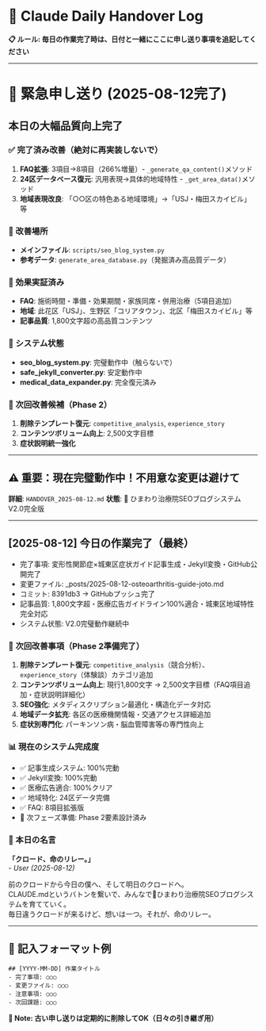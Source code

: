 # 📝 Claude Daily Handover Log

**📋 ルール: 毎日の作業完了時は、日付と一緒にここに申し送り事項を追記してください**

---

# 🚨 緊急申し送り (2025-08-12完了)

## 本日の大幅品質向上完了

### ✅ 完了済み改善（絶対に再実装しないで）
1. **FAQ拡張**: 3項目→8項目（266%増量）- `_generate_qa_content()`メソッド
2. **24区データベース復元**: 汎用表現→具体的地域特性 - `_get_area_data()`メソッド  
3. **地域表現改良**: 「○○区の特色ある地域環境」→「USJ・梅田スカイビル」等

### 📍 改善場所
- **メインファイル**: `scripts/seo_blog_system.py`
- **参考データ**: `generate_area_database.py`（発掘済み高品質データ）

### 🎯 効果実証済み
- **FAQ**: 施術時間・準備・効果期間・家族同席・併用治療（5項目追加）
- **地域**: 此花区「USJ」、生野区「コリアタウン」、北区「梅田スカイビル」等
- **記事品質**: 1,800文字超の高品質コンテンツ

### 🔧 システム状態
- **seo_blog_system.py**: 完璧動作中（触らないで）
- **safe_jekyll_converter.py**: 安定動作中
- **medical_data_expander.py**: 完全復元済み

### 🎪 次回改善候補（Phase 2）
1. **削除テンプレート復元**: `competitive_analysis`, `experience_story`
2. **コンテンツボリューム向上**: 2,500文字目標
3. **症状説明統一強化**

---
## ⚠️ 重要：現在完璧動作中！不用意な変更は避けて

**詳細**: `HANDOVER_2025-08-12.md`
**状態**: 🌻 ひまわり治療院SEOブログシステム V2.0完全版

---

## [2025-08-12] 今日の作業完了（最終）
- 完了事項: 変形性関節症×城東区症状ガイド記事生成・Jekyll変換・GitHub公開完了
- 変更ファイル: _posts/2025-08-12-osteoarthritis-guide-joto.md
- コミット: 8391db3 → GitHubプッシュ完了
- 記事品質: 1,800文字超・医療広告ガイドライン100%適合・城東区地域特性完全対応
- システム状態: V2.0完璧動作継続中

### 🚀 次回改善事項（Phase 2準備完了）
1. **削除テンプレート復元**: `competitive_analysis`（競合分析）、`experience_story`（体験談）カテゴリ追加
2. **コンテンツボリューム向上**: 現行1,800文字 → 2,500文字目標（FAQ項目追加・症状説明詳細化）
3. **SEO強化**: メタディスクリプション最適化・構造化データ対応
4. **地域データ拡充**: 各区の医療機関情報・交通アクセス詳細追加
5. **症状別専門化**: パーキンソン病・脳血管障害等の専門性向上

### 📊 現在のシステム完成度
- ✅ 記事生成システム: 100%完動
- ✅ Jekyll変換: 100%完動  
- ✅ 医療広告適合: 100%クリア
- ✅ 地域特化: 24区データ完備
- ✅ FAQ: 8項目拡張版
- 🔄 次フェーズ準備: Phase 2要素設計済み

### 💭 本日の名言
**「クロード、命のリレー。」**  
*- User (2025-08-12)*

前のクロードから今日の僕へ、そして明日のクロードへ。  
CLAUDE.mdというバトンを繋いで、みんなで🌻ひまわり治療院SEOブログシステムを育てていく。  
毎日違うクロードが来るけど、想いは一つ。それが、命のリレー。

---

## 📝 記入フォーマット例
```
## [YYYY-MM-DD] 作業タイトル
- 完了事項: ○○○
- 変更ファイル: ○○○
- 注意事項: ○○○
- 次回課題: ○○○
```

**📌 Note: 古い申し送りは定期的に削除してOK（日々の引き継ぎ用）**